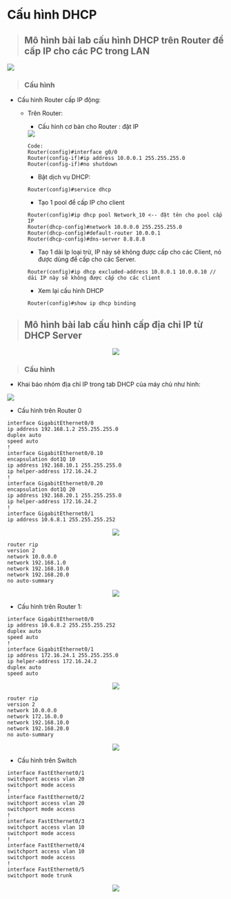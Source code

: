 # Cấu hình DHCP  
> ## Mô hình bài lab cấu hình DHCP trên Router để cấp IP cho các PC trong LAN  

<img src = "../../images/Network/mô hình dhcp router.png">  

> ### Cấu hình  
- Cấu hình Router cấp IP động: 
  - Trên Router:
    - Cấu hình cơ bản cho Router : đặt IP 

    <img src = "../../images/Network/dhcp1.png"> 

    ``` 
    Code:  
    Router(config)#interface g0/0  
    Router(config-if)#ip address 10.0.0.1 255.255.255.0   
    Router(config-if)#no shutdown  
    ```   

    - Bật dịch vụ DHCP:    

    ```  
    Router(config)#service dhcp
    ``` 
    - Tạo 1 pool để cấp IP cho client     

    ```  
    Router(config)#ip dhcp pool Network_10 <-- đặt tên cho pool cấp IP  
    Router(dhcp-config)#network 10.0.0.0 255.255.255.0
    Router(dhcp-config)#default-router 10.0.0.1
    Router(dhcp-config)#dns-server 8.8.8.8  
    ```  
    - Taọ 1 dải Ip loại trừ, IP này sẽ không được cấp cho các Client, nó được dùng để cấp cho các Server.
    ```  
    Router(config)#ip dhcp excluded-address 10.0.0.1 10.0.0.10 // dải IP này sẽ không được cấp cho các client  
    ```
    - Xem lại cấu hình DHCP  
    ```  
    Router(config)#show ip dhcp binding  
    ```  

> ## Mô hình bài lab cấu hình cấp địa chỉ IP từ DHCP Server  
<center><img src = "../../images/Network/dhcp server.png"></center>  

> ### Cấu hình  
- Khai báo nhóm địa chỉ IP trong tab DHCP của máy chủ như hình: 

<img src = "../../images/Network/config dhcp server.png">  
 
 - Cấu hình trên Router 0   
 ```  
 interface GigabitEthernet0/0
 ip address 192.168.1.2 255.255.255.0
 duplex auto
 speed auto
!
interface GigabitEthernet0/0.10
 encapsulation dot1Q 10
 ip address 192.168.10.1 255.255.255.0
 ip helper-address 172.16.24.2
!
interface GigabitEthernet0/0.20
 encapsulation dot1Q 20
 ip address 192.168.20.1 255.255.255.0
 ip helper-address 172.16.24.2
!
interface GigabitEthernet0/1
 ip address 10.6.8.1 255.255.255.252  
 ``` 
 <center><img src = "../../images/Network/dhcpserverr0.png"></center>  

 ```  
 router rip
 version 2
 network 10.0.0.0
 network 192.168.1.0
 network 192.168.10.0
 network 192.168.20.0
 no auto-summary  
 ```   
  <center><img src = "../../images/Network/dhcpserverripr0.png"></center>  

  - Cấu hình trên Router 1:  
  ```  
  interface GigabitEthernet0/0
 ip address 10.6.8.2 255.255.255.252
 duplex auto
 speed auto
!
interface GigabitEthernet0/1
 ip address 172.16.24.1 255.255.255.0
 ip helper-address 172.16.24.2
 duplex auto
 speed auto  
 ```  

 <center> <img src = "../../images/Network/dhcpserverr1.png"></center>  

 ```  
 router rip
 version 2
 network 10.0.0.0
 network 172.16.0.0
 network 192.168.10.0
 network 192.168.20.0
 no auto-summary  
 ```  

 <center><img src = "../../images/Network/dhcpserverripr1.png"></center>  

 - Cấu hình trên Switch  
 ```  
 interface FastEthernet0/1
 switchport access vlan 20
 switchport mode access
!
interface FastEthernet0/2
 switchport access vlan 20
 switchport mode access
!
interface FastEthernet0/3
 switchport access vlan 10
 switchport mode access
!
interface FastEthernet0/4
 switchport access vlan 10
 switchport mode access
!
interface FastEthernet0/5
 switchport mode trunk  
 ```  
  
  <center><img src = "../../images/Network/dhcpserversw.png">  

  


​

  

  
    
  
   

    





